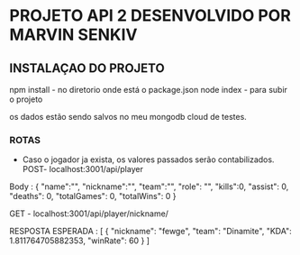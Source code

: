 # PROJETO API 2 DESENVOLVIDO POR MARVIN SENKIV

## INSTALAÇAO DO PROJETO

npm install - no diretorio onde está o package.json
node index - para subir o projeto

os dados estão sendo salvos no meu mongodb cloud de testes.

### ROTAS

* Caso o jogador ja exista, os valores passados serão contabilizados.
POST- localhost:3001/api/player

Body : {
	"name":"<NOME DO JOGADOR>",
	"nickname":"<NICKNAME DO JOGADOR>",
    "team":"<NOME DO TIME>",
    "role": "<LANE DO JOGADOR>",
    "kills":0,
    "assist": 0,
    "deaths": 0,
    "totalGames": 0,
    "totalWins": 0
}

GET - localhost:3001/api/player/nickname/<NICKNAME DO JOGADOR>

RESPOSTA ESPERADA : 
[
  {
    "nickname": "fewge",
    "team": "Dinamite",
    "KDA": 1.811764705882353,
    "winRate": 60
  }
]